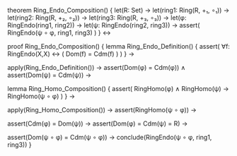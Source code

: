 theorem Ring_Endo_Composition() {
  let(R: Set) →
  let(ring1: Ring(R, +₁, ∘₁)) →
  let(ring2: Ring(R, +₂, ∘₂)) →
  let(ring3: Ring(R, +₃, ∘₃)) →
  let(φ: RingEndo(ring1, ring2)) →
  let(ψ: RingEndo(ring2, ring3)) →
  assert(
    RingEndo(ψ ∘ φ, ring1, ring3)
  )
} ↔

proof Ring_Endo_Composition() {
  lemma Ring_Endo_Definition() {
    assert(
      ∀f: RingEndo(X,X) ↔ (
        Dom(f) = Cdm(f)
      )
    )
  } →
  
  apply(Ring_Endo_Definition()) →
  assert(Dom(φ) = Cdm(φ)) ∧
  assert(Dom(ψ) = Cdm(ψ)) →
  
  lemma Ring_Homo_Composition() {
    assert(
      RingHomo(φ) ∧ RingHomo(ψ) → RingHomo(ψ ∘ φ)
    )
  } →
  
  apply(Ring_Homo_Composition()) →
  assert(RingHomo(ψ ∘ φ)) →
  
  assert(Cdm(φ) = Dom(ψ)) →
  assert(Dom(φ) = Cdm(ψ) = R) →
  
  assert(Dom(ψ ∘ φ) = Cdm(ψ ∘ φ)) →
  conclude(RingEndo(ψ ∘ φ, ring1, ring3))
}